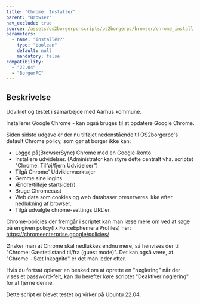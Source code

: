 ```yaml
---
title: "Chrome: Installer"
parent: "Browser"
nav_exclude: true
source: /assets/os2borgerpc-scripts/os2borgerpc/browser/chrome_install.sh
parameters:
  - name: "Installér?"
    type: "boolean"
    default: null
    mandatory: false
compatibility:  
  - "22.04"
  - "BorgerPC"
---
```


## Beskrivelse
Udviklet og testet i samarbejde med Aarhus kommune.

Installerer Google Chrome - kan også bruges til at opdatere Google Chrome.

Siden sidste udgave er der nu tilføjet nedenstående til OS2borgerpc's default Chrome policy, som gør at borger ikke kan:

- Logge på(BrowserSync) Chrome med en Google-konto
- Installere udvidelser. (Administrator kan styre dette centralt vha. scriptet "Chrome: Tilføj/fjern Udvidelser")
- Tilgå Chrome' Udviklerværktøjer
- Gemme sine logins
- Ændre/tilføje startside(r)
- Bruge Chromecast
- Web data som cookies og web databaser preserveres ikke efter nedlukning af browser.
- Tilgå udvalgte chrome-settings URL'er. 

Chrome-policies der fremgår i scriptet kan man læse mere om ved at søge på en given policy(fx ForceEphemeralProfiles) her: https://chromeenterprise.google/policies/ 

Ønsker man at Chrome skal nedlukkes endnu mere, så henvises der til "Chrome: Gæstetilstand til/fra (guest mode)".
Det kan også være, at "Chrome - Sæt Inkognito" er det man leder efter.

Hvis du fortsat oplever en besked om at oprette en "nøglering" når der vises et password-felt, kan du herefter køre scriptet "Deaktiver nøglering" for at fjerne denne.

Dette script er blevet testet og virker på Ubuntu 22.04.